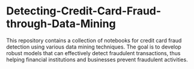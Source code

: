 # Detecting-Credit-Card-Fraud-through-Data-Mining
This repository contains a collection of notebooks for credit card fraud detection using various data mining techniques. The goal is to develop robust models that can effectively detect fraudulent transactions, thus helping financial institutions and businesses prevent fraudulent activities.
